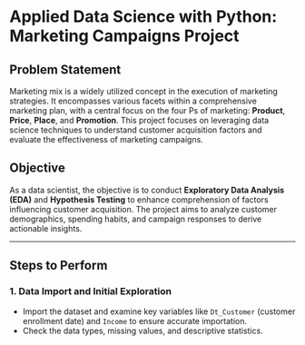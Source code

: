 # Applied Data Science with Python: Marketing Campaigns Project

## Problem Statement

Marketing mix is a widely utilized concept in the execution of marketing strategies. It encompasses various facets within a comprehensive marketing plan, with a central focus on the four Ps of marketing: **Product**, **Price**, **Place**, and **Promotion**. This project focuses on leveraging data science techniques to understand customer acquisition factors and evaluate the effectiveness of marketing campaigns.

## Objective

As a data scientist, the objective is to conduct **Exploratory Data Analysis (EDA)** and **Hypothesis Testing** to enhance comprehension of factors influencing customer acquisition. The project aims to analyze customer demographics, spending habits, and campaign responses to derive actionable insights.

---

## Steps to Perform

### 1. Data Import and Initial Exploration

- Import the dataset and examine key variables like `Dt_Customer` (customer enrollment date) and `Income` to ensure accurate importation.
- Check the data types, missing values, and descriptive statistics.